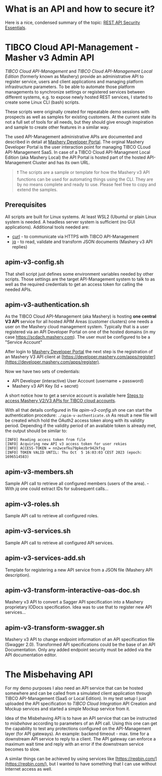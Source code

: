 # What is an API and how to secure it?

Here is a nice, condensed summary of the topic: [REST API Security Essentials](https://dzone.com/refcardz/rest-api-security-1?utm_campaign=APISecurity%20newsletter&utm_medium=email&_hsmi=209205925&_hsenc=p2ANqtz-8YY0znOLBVIaYFIFRQ54YBKVsKyuAx_WpZdDb1laM8C69eTFLiHVPvM-ukYU0zhPQu4uZKECjdCQmnC4rVoGhBo4LS7Q&utm_content=209185698&utm_source=hs_email).

# TIBCO Cloud API-Management - Masher v3 Admin API

*TIBCO Cloud API-Management* and *TIBCO Cloud API-Management Local Edition* (formerly known as Mashery) provide an administrative API to register service, users and client applications and managing platform infrastructure parameters. To be able to automate those platform managements to synchronize settings or registered services between different systems, e.g. to expose newly hosted REST services, I started to create some Linux CLI (bash) scripts.

These scripts were originally created for repeatable demo sessions with prospects as well as samples for existing customers. At the current state its not a full set of tools for all needs, but they should give enough inspiration and sample to create other features in a similar way.

The used API-Management administrative APIs are documented and described in detail at [Mashery Developer Portal](https://developer.mashery.com/). The orginal Mashery Developer Portal is the user interaction point for managing TIBCO CLoud API-Management SaaS. In case of a TIBCO Cloud API-Managment Local Edition (aka Mashery Local) the API Portal is hosted part of the hosted API-Management Cluster and has its own URL.

> :exclamation: The scripts are a sample or template for how the Mashery v3 API functions can be used for automating things using the CLI. They are by no means complete and ready to use. Please feel free to copy and extend the samples.

## Prerequisites

All scripts are built for Linux systems. At least WSL2 (Ubuntu) or plain Linux system is needed. A headless server system is sufficient (no GUI applications).
Additional tools needed are:
* [curl](https://curl.se/) - to communicate via HTTPS with TIBCO API-Management
* [jq](https://jqlang.github.io/jq/) - to read, validate and transform JSON documents (Mashery v3 API replies)

## apim-v3-config.sh

That shell script just defines some environment variables needed by other scripts. Those settings are the target API-Management system to talk to as well as the required credentials to get an access token for calling the needed APIs.

## apim-v3-authentication.sh

As the TIBCO Cloud API-Management (aka Mashery) is hosting **one central V3 API** service for all hosted APIM Areas (customer clusters) one needs a user on the Mashery cloud management system. Typically that is a user registered via an API Developer Portal on one of the hosted domains (in my case https://scdach.mashery.com). The user must be configured to be a "Service Account"

After login to [Mashery Developer Portal](https://developer.mashery.com/) the next step is the registration of an Mashery V3 API client at [https://developer.mashery.com/apps/register](https://developer.mashery.com/apps/register).

Now we have two sets of credentials:
* API Developer (interactive) User Account (username + password)
* Mashery v3 API Key (Id + secret)

A short notice how to get a service account is available here [Steps to access Mashery V2/V3 APIs for TIBCO cloud accounts](https://support.tibco.com/s/article/Steps-to-access-Mashery-V2-V3-APIs-for-TIBCO-cloud-accounts).

With all that details configured in file *apim-v3-config.sh* one can start the authentication procedure: `./apim-v-authenticate.sh` As result a new file will be created which hold the OAuth2 access token along with its validity period. Depending if the validity period of an available token is already met, the output should be similar to:

```
[INFO] Reading access token from file
[INFO] Acquiring new API v3 access token for user rekies
[INFO] ACCESS-TOKEN = nn2wcefku79pkezbr942kfsg
[INFO] TOKEN VALID UNTIL: Thu Oct  5 16:03:03 CEST 2023 (epoch: 1696514583)
```

## apim-v3-members.sh

Sample API call to retrieve all configured members (users of the area). - With *jq* one could extract IDs for subsequent calls...

## apim-v3-roles.sh

Sample API call to retrieve all configured roles.

## apim-v3-services.sh

Sample API call to retrieve all configured API services.

## apim-v3-services-add.sh

Template for registering a new API service from a JSON file (Mashery API description).

## apim-v3-transform-interactive-oas-doc.sh

Mashery v3 API to convert a Sagger API specification into a Mashery proprietary IODocs specification. Idea was to use that to register new API services...

## apim-v3-transform-swagger.sh

Mashery v3 API to change endpoint information of an API specification file (Swagger 2.0). Transformed API specifications could be the base of an API Documentation. Only any added endpoint security must be added via the API documentation editor.


# The Misbehaving API

For my demo purposes I also need an API service that can be hosted somewhere and can be called from a simulated client application through TIBCO API-Management (SaaS or Local Edition). In my test setup I just uploaded the API specification to *TIBCO Cloud Integration* API Creation and Mockup services and started a simple Mockup service from it.

Idea of the Misbehaving API is to have an API service that can be instructed to *misbehave* according to parameters of an API call. Using this one can get the capability to test any protections configured on the API-Management layer (for API gateways). An example: backend timeout - max. time for a downstream API service to reply to a client. The API gateway can enforce a maximum wait time and reply with an error if the downstream service becomes to slow.

A similar things can be achieved by using services like [https://reqbin.com/](https://reqbin.com/), but I wanted to have something that I can use without Internet access as well.

